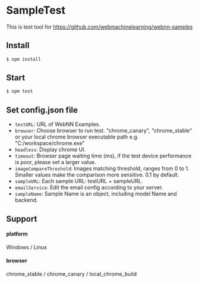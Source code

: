# SampleTest
This is test tool for https://github.com/webmachinelearning/webnn-samples

## Install

```sh
$ npm install
```

## Start

```sh
$ npm test
```

## Set config.json file

* `testURL`: URL of WebNN Examples.
* `browser`: Choose browser to run test. "chrome_canary", "chrome_stable" or your local chrome browser executable path e.g. "C:/workspace/chrome.exe"
* `headless`: Display chrome UI.
* `timeout`: Browser page waiting time (ms), if the test device performance is poor, please set a larger value.
* `imageCompareThreshold`: Images matching threshold, ranges from 0 to 1. Smaller values make the comparison more sensitive. 0.1 by default.
* `sampleURL`: Each sample URL: testURL + sampleURL.
* `emailService`: Edit the email config according to your server.
* `sampleName`: Sample Name is an object, including model Name and backend.

## Support

#### platform

Windows / Linux

#### browser

chrome_stable / chrome_canary / local_chrome_build